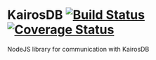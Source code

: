 # KairosDB [![Build Status][3]][4] [![Coverage Status][1]][2]

NodeJS library for communication with KairosDB

[1]: https://coveralls.io/repos/itayw/kairosdb/badge.png?branch=master
[2]: https://coveralls.io/r/itayw/kairosdb?branch=master
[3]: https://travis-ci.org/itayw/kairosdb.png?branch=master
[4]: https://travis-ci.org/itayw/kairosdb?branch=master